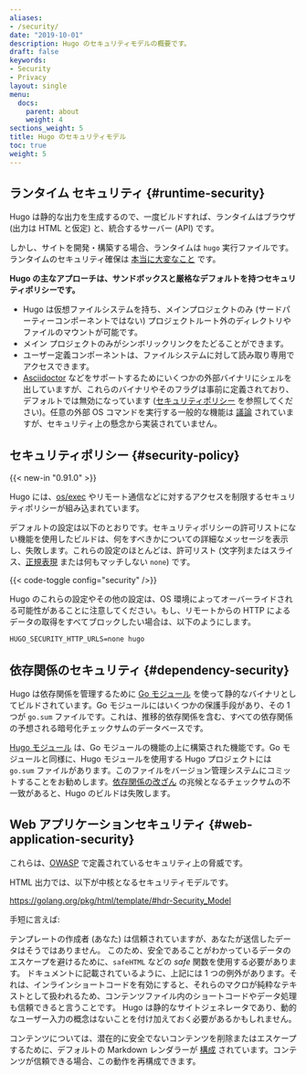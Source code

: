```yaml
---
aliases:
- /security/
date: "2019-10-01"
description: Hugo のセキュリティモデルの概要です。
draft: false
keywords:
- Security
- Privacy
layout: single
menu:
  docs:
    parent: about
    weight: 4
sections_weight: 5
title: Hugo のセキュリティモデル
toc: true
weight: 5
---
```


## ランタイム セキュリティ {#runtime-security}

Hugo は静的な出力を生成するので、一度ビルドすれば、ランタイムはブラウザ (出力は HTML と仮定) と、統合するサーバー (API) です。

しかし、サイトを開発・構築する場合、ランタイムは `hugo` 実行ファイルです。ランタイムのセキュリティ確保は [本当に大変なこと](https://blog.logrocket.com/how-to-protect-your-node-js-applications-from-malicious-dependencies-5f2e60ea08f9/) です。

**Hugo の主なアプローチは、サンドボックスと厳格なデフォルトを持つセキュリティポリシーです。**

* Hugo は仮想ファイルシステムを持ち、メインプロジェクトのみ (サードパーティーコンポーネントではない) プロジェクトルート外のディレクトリやファイルのマウントが可能です。
* メイン プロジェクトのみがシンボリックリンクをたどることができます。
* ユーザー定義コンポーネントは、ファイルシステムに対して読み取り専用でアクセスできます。
* [Asciidoctor](/content-management/formats/#list-of-content-formats) などをサポートするためにいくつかの外部バイナリにシェルを出していますが、これらのバイナリやそのフラグは事前に定義されており、デフォルトでは無効になっています ([セキュリティポリシー](#security-policy) を参照してください)。任意の外部 OS コマンドを実行する一般的な機能は [議論](https://github.com/gohugoio/hugo/issues/796) されていますが、セキュリティ上の懸念から実装されていません。

## セキュリティポリシー {#security-policy}

{{< new-in "0.91.0" >}}

Hugo には、[os/exec](https://pkg.go.dev/os/exec) やリモート通信などに対するアクセスを制限するセキュリティポリシーが組み込まれています。

デフォルトの設定は以下のとおりです。セキュリティポリシーの許可リストにない機能を使用したビルドは、何をすべきかについての詳細なメッセージを表示し、失敗します。これらの設定のほとんどは、許可リスト (文字列またはスライス、[正規表現](https://pkg.go.dev/regexp) または何もマッチしない `none`) です。

{{< code-toggle config="security" />}}

Hugo のこれらの設定やその他の設定は、OS 環境によってオーバーライドされる可能性があることに注意してください。もし、リモートからの HTTP によるデータの取得をすべてブロックしたい場合は、以下のようにします。

```txt
HUGO_SECURITY_HTTP_URLS=none hugo
```

## 依存関係のセキュリティ {#dependency-security}

Hugo は依存関係を管理するために [Go モジュール](https://github.com/golang/go/wiki/Modules) を使って静的なバイナリとしてビルドされています。Go モジュールにはいくつかの保護手段があり、その 1 つが `go.sum` ファイルです。これは、推移的依存関係を含む、すべての依存関係の予想される暗号化チェックサムのデータベースです。

[Hugo モジュール](/hugo-modules/) は、Go モジュールの機能の上に構築された機能です。Go モジュールと同様に、Hugo モジュールを使用する Hugo プロジェクトには `go.sum` ファイルがあります。このファイルをバージョン管理システムにコミットすることをお勧めします。[依存関係の改ざん](https://julienrenaux.fr/2019/12/20/github-actions-security-risk/) の兆候となるチェックサムの不一致があると、Hugo のビルドは失敗します。

## Web アプリケーションセキュリティ {#web-application-security}

これらは、[OWASP](https://en.wikipedia.org/wiki/OWASP) で定義されているセキュリティ上の脅威です。

HTML 出力では、以下が中核となるセキュリティモデルです。

<https://golang.org/pkg/html/template/#hdr-Security_Model>

手短に言えば:

テンプレートの作成者 (あなた) は信頼されていますが、あなたが送信したデータはそうではありません。
このため、安全であることがわかっているデータのエスケープを避けるために、`safeHTML` などの _safe_ 関数を使用する必要があります。
ドキュメントに記載されているように、上記には 1 つの例外があります。それは、インラインショートコードを有効にすると、それらのマクロが純粋なテキストとして扱われるため、コンテンツファイル内のショートコードやデータ処理も信頼できると言うことです。
Hugo は静的なサイトジェネレータであり、動的なユーザー入力の概念はないことを付け加えておく必要があるかもしれません。

コンテンツについては、潜在的に安全でないコンテンツを削除またはエスケープするために、デフォルトの Markdown レンダラーが [構成](/getting-started/configuration-markup) されています。コンテンツが信頼できる場合、この動作を再構成できます。

